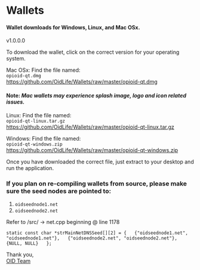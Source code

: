 # Wallets
#### Wallet downloads for Windows, Linux, and Mac OSx.

v1.0.0.0

To download the wallet, click on the correct version for your operating system.

Mac OSx:
Find the file named:  
```opioid-qt.dmg```  
https://github.com/OidLife/Wallets/raw/master/opioid-qt.dmg

#### Note: *Mac wallets may experience splash image, logo and icon related issues.*


Linux:
Find the file named:  
```opioid-qt-linux.tar.gz```  
https://github.com/OidLife/Wallets/raw/master/opioid-qt-linux.tar.gz


Windows:
Find the file named:  
```opioid-qt-windows.zip```  
https://github.com/OidLife/Wallets/raw/master/opioid-qt-windows.zip


Once you have downloaded the correct file, just extract to your desktop and run the application.

### If you plan on re-compiling wallets from source, please make sure the seed nodes are pointed to:
1) `oidseednode1.net`
2) `oidseednode2.net`

Refer to /src/ -> net.cpp beginning @ line 1178

``static const char *strMainNetDNSSeed[][2] = {  
    {"oidseednode1.net", "oidseednode1.net"},  
    {"oidseednode2.net", "oidseednode2.net"},  
    {NULL, NULL}  
};``

Thank you,  
[OID Team](https://oid.life/)
